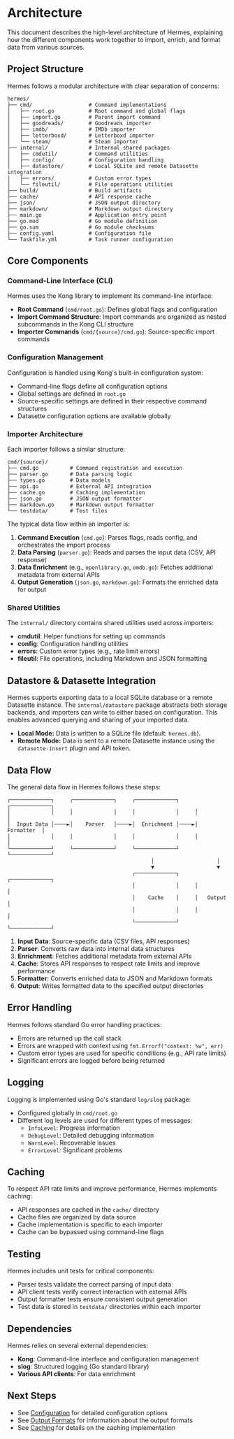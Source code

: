 # Architecture

This document describes the high-level architecture of Hermes, explaining how the different components work together to import, enrich, and format data from various sources.

## Project Structure

Hermes follows a modular architecture with clear separation of concerns:

```
hermes/
├── cmd/                  # Command implementations
│   ├── root.go           # Root command and global flags
│   ├── import.go         # Parent import command
│   ├── goodreads/        # Goodreads importer
│   ├── imdb/             # IMDb importer
│   ├── letterboxd/       # Letterboxd importer
│   └── steam/            # Steam importer
├── internal/             # Internal shared packages
│   ├── cmdutil/          # Command utilities
│   ├── config/           # Configuration handling
│   ├── datastore/        # Local SQLite and remote Datasette integration
│   ├── errors/           # Custom error types
│   └── fileutil/         # File operations utilities
├── build/                # Build artifacts
├── cache/                # API response cache
├── json/                 # JSON output directory
├── markdown/             # Markdown output directory
├── main.go               # Application entry point
├── go.mod                # Go module definition
├── go.sum                # Go module checksums
├── config.yaml           # Configuration file
└── Taskfile.yml          # Task runner configuration
```

## Core Components

### Command-Line Interface (CLI)

Hermes uses the Kong library to implement its command-line interface:

- **Root Command** (`cmd/root.go`): Defines global flags and configuration
- **Import Command Structure**: Import commands are organized as nested subcommands in the Kong CLI structure
- **Importer Commands** (`cmd/{source}/cmd.go`): Source-specific import commands

### Configuration Management

Configuration is handled using Kong's built-in configuration system:

- Command-line flags define all configuration options
- Global settings are defined in `root.go`
- Source-specific settings are defined in their respective command structures
- Datasette configuration options are available globally

### Importer Architecture

Each importer follows a similar structure:

```plain
cmd/{source}/
├── cmd.go          # Command registration and execution
├── parser.go       # Data parsing logic
├── types.go        # Data models
├── api.go          # External API integration
├── cache.go        # Caching implementation
├── json.go         # JSON output formatter
├── markdown.go     # Markdown output formatter
└── testdata/       # Test files
```

The typical data flow within an importer is:

1. **Command Execution** (`cmd.go`): Parses flags, reads config, and orchestrates the import process
2. **Data Parsing** (`parser.go`): Reads and parses the input data (CSV, API response)
3. **Data Enrichment** (e.g., `openlibrary.go`, `omdb.go`): Fetches additional metadata from external APIs
4. **Output Generation** (`json.go`, `markdown.go`): Formats the enriched data for output

### Shared Utilities

The `internal/` directory contains shared utilities used across importers:

- **cmdutil**: Helper functions for setting up commands
- **config**: Configuration handling utilities
- **errors**: Custom error types (e.g., rate limit errors)
- **fileutil**: File operations, including Markdown and JSON formatting

## Datastore & Datasette Integration

Hermes supports exporting data to a local SQLite database or a remote Datasette instance. The `internal/datastore` package abstracts both storage backends, and importers can write to either based on configuration. This enables advanced querying and sharing of your imported data.

- **Local Mode:** Data is written to a SQLite file (default: `hermes.db`).
- **Remote Mode:** Data is sent to a remote Datasette instance using the `datasette-insert` plugin and API token.

## Data Flow

The general data flow in Hermes follows these steps:

```plain
┌─────────────┐     ┌─────────────┐     ┌─────────────┐     ┌─────────────┐
│             │     │             │     │             │     │             │
│  Input Data │────►│    Parser   │────►│  Enrichment │────►│  Formatter  │
│             │     │             │     │             │     │             │
└─────────────┘     └─────────────┘     └─────────────┘     └─────────────┘
                                              │                    │
                                              ▼                    ▼
                                        ┌─────────────┐     ┌─────────────┐
                                        │             │     │             │
                                        │    Cache    │     │   Output    │
                                        │             │     │             │
                                        └─────────────┘     └─────────────┘
```

1. **Input Data**: Source-specific data (CSV files, API responses)
2. **Parser**: Converts raw data into internal data structures
3. **Enrichment**: Fetches additional metadata from external APIs
4. **Cache**: Stores API responses to respect rate limits and improve performance
5. **Formatter**: Converts enriched data to JSON and Markdown formats
6. **Output**: Writes formatted data to the specified output directories

## Error Handling

Hermes follows standard Go error handling practices:

- Errors are returned up the call stack
- Errors are wrapped with context using `fmt.Errorf("context: %w", err)`
- Custom error types are used for specific conditions (e.g., API rate limits)
- Significant errors are logged before being returned

## Logging

Logging is implemented using Go's standard `log/slog` package:

- Configured globally in `cmd/root.go`
- Different log levels are used for different types of messages:
  - `InfoLevel`: Progress information
  - `DebugLevel`: Detailed debugging information
  - `WarnLevel`: Recoverable issues
  - `ErrorLevel`: Significant problems

## Caching

To respect API rate limits and improve performance, Hermes implements caching:

- API responses are cached in the `cache/` directory
- Cache files are organized by data source
- Cache implementation is specific to each importer
- Cache can be bypassed using command-line flags

## Testing

Hermes includes unit tests for critical components:

- Parser tests validate the correct parsing of input data
- API client tests verify correct interaction with external APIs
- Output formatter tests ensure consistent output generation
- Test data is stored in `testdata/` directories within each importer

## Dependencies

Hermes relies on several external dependencies:

- **Kong**: Command-line interface and configuration management
- **slog**: Structured logging (Go standard library)
- **Various API clients**: For data enrichment

## Next Steps

- See [Configuration](04_configuration.md) for detailed configuration options
- See [Output Formats](05_output_formats.md) for information about the output formats
- See [Caching](06_caching.md) for details on the caching implementation
